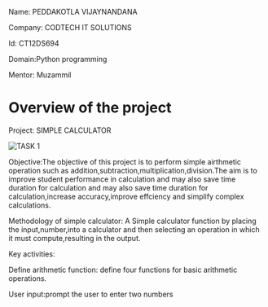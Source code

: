 Name: PEDDAKOTLA VIJAYNANDANA

Company: CODTECH IT SOLUTIONS

Id: CT12DS694

Domain:Python programming

Mentor: Muzammil

# Overview of the project

Project: SIMPLE CALCULATOR

![TASK 1](https://github.com/user-attachments/assets/90815d1d-a9b3-4588-8413-8d6ca0b59a62)

Objective:The objective of this project is to perform simple airthmetic operation such as addition,subtraction,multiplication,division.The aim is to improve student performance in calculation and may also save time duration for calculation and may also save time duration for calculation,increase accuracy,improve effciency and simplify complex calculations.

Methodology of simple calculator: A Simple calculator function by placing the input,number,into a calculator and then selecting an operation in which it must compute,resulting in the output.

Key activities:

Define arithmetic function: define four functions for basic arithmetic operations.

User input:prompt the user to enter two numbers

